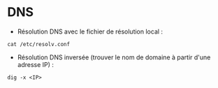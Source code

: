 # DNS

* Résolution DNS avec le fichier de résolution local :

```
cat /etc/resolv.conf
```

* Résolution DNS inversée (trouver le nom de domaine à partir d'une adresse IP) :

```
dig -x <IP>
```
